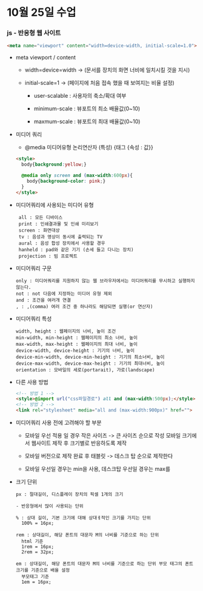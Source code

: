 # 10월 25일 수업

### js - 반응형 웹 사이트

```html
<meta name="viewport" content="width=device-width, initial-scale=1.0">
```
- meta viewport / content
  - width=device=width -> (문서를 장치의 화면 너비에 일치시킬 것을 지시)

  - initial-scale=1 -> (페이지에 처음 접속 했을 때 보여지는 비율 설정)
    - user-scalable : 사용자의 축소/확대 여부

    - minimum-scale : 뷰포트의 최소 배율값(0~10)

    - maxmum-scale : 뷰포트의 최대 배율값(0~10)

- 미디어 쿼리

  - @media 미디어유형 논리연산자 (특성) {태그 {속성 : 값}}
  ```html
  <style>
    body{background:yellow;}

    @media only screen and (max-width:600px){
      body{background-color: pink;}
    }
  </style>
  ```
-  미디어쿼리에 사용되는 미디어 유형
    
        all : 모든 디바이스
        print : 인쇄결과물 및 인쇄 미리보기
        screen : 화면대상
        tv : 음성과 영상이 동시에 출력되는 TV
        aural : 음성 합성 장치에서 사용할 경우
        hanheld : pad와 같은 기기 (손세 들고 다니는 장치)
        projection : 빔 프로젝트

- 미디어쿼리 구문
          
      only : 미디어쿼리를 지원하지 않는 웹 브라우저에서는 미디어쿼리를 무시하고 실행하지 않는다.
      not : not 다음에 지정하는 미디어 유형 제외
      and : 조건을 여러개 연결
      , : ,(comma) 여러 조건 중 하나라도 해당되면 실행(or 연산자)

- 미디어쿼리 특성

      width, height : 웹페이지의 너비, 높이 조건
      min-width, min-height : 웹페이지의 최소 너비, 높이
      max-width, max-height : 웹페이지의 최대 너비, 높이
      device-width, device-height : 기기의 너비, 높이
      device-min-width, device-min-height : 기기의 최소너비, 높이
      device-max-width, device-max-height : 기기의 최대너비, 높이
      orientation : 모바일의 세로(portarait), 가로(landscape)


- 다른 사용 방법

  ```html
  <!-- 방법 1 -->
  <style>@import url("css파일경로") all and (max-width:500px);</style>
  <!-- 방법 2 -->
  <link rel="stylesheet" media="all and (max-width:900px)" href="">
  ```

- 미디어쿼리 사용 전에 고려해야 할 부분

    - 모바일 우선 적용 일 경우 작은 사이즈 -> 큰 사이즈 순으로 작성
      모바일 크기에서 웹사이트 제작 후 크기별로 반응하도록 제작

    - 모바일 버전으로 제작 완료 후 태블릿 -> 데스크 탑 순으로 제작한다

    - 모바일 우선일 경우는 min을 사용,
      데스크탑 우선일 경우는 max를


- 크기 단위
      
      px : 절대길이, 디스플레이 장치의 픽셀 1개의 크기

      - 반응형에서 많이 사용되는 단위

      % : 상대 길이, 기본 크기에 대해 상대ㅔ적인 크기를 가지는 단위
        100% = 16px;

      rem : 상대길이, 해당 폰트의 대문자 M의 너비를 기준으로 하는 단위
        html 기준
        1rem = 16px;
        2rem = 32px;

      em : 상대길이, 해당 폰트의 대문자 M의 너비를 기준으로 하는 단위 부모 태그의 폰트 크기를 기준으로 배율 설정
        부모태그 기준
        1em = 16px;
